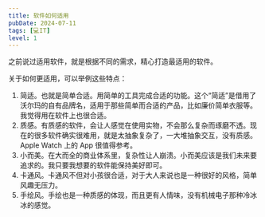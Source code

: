```yaml
---
title: 软件如何适用
pubDate: 2024-07-11
tags: [💻IT]
level: 1
---
```


之前说过适用软件，就是根据不同的需求，精心打造最适用的软件。

关于如何更适用，可以举例这些特点：

1. 简适。也就是简单合适。用简单的工具完成合适的功能。这个“简适”是借用了沃尔玛的自有品牌名，适用于那些简单而合适的产品，比如廉价简单衣服等。我觉得用在软件上也很合适。
2. 质感。有质感的软件，会让人感觉在使用实物，不会那么复杂而琢磨不透。现在的很多软件确实很难用，就是太抽象复杂了，一大堆抽象交互，没有质感。Apple Watch 上的 App 很值得参考。
3. 小而美。在大而全的商业体系里，复杂性让人崩溃。小而美应该是我们未来要追求的。我只要我想要的软件能保持美好即可。
4. 卡通风。卡通风不但对小孩很合适，对于大人来说也是一种很好的风格，简单风趣无压力。
5. 手绘风。手绘也是一种质感的体现，而且更有人情味，没有机械电子那种冷冰冰的感觉。

